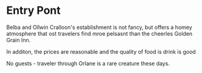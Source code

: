 # Entry Pont

Belba and Ollwin Cralloon's establishment is not fancy, but
offers a homey atmosphere that ost travelers find mroe pelsasnt
than the cheerles Golden Grain Inn. 

In additon, the prices are reasonable and the quality of food is drink is good

No guests - traveler through Orlane is a rare creature these days.

